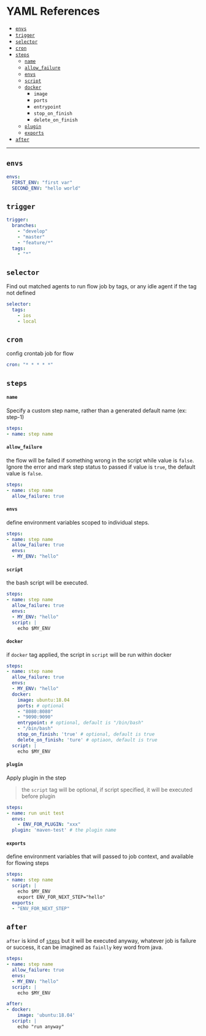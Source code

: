 # YAML References

* [`envs`](##`envs`)
* [`trigger`](##`trigger`)
* [`selector`](##`selector`)
* [`cron`](##`cron`)
* [`steps`](##`steps`)
  * [`name`](####`name`)
  * [`allow_failure`](####`allow_failure`)
  * [`envs`](####`envs`)
  * [`script`](####`script`)
  * [`docker`](####`docker`)
    * `image`
    * `ports`
    * `entrypoint`
    * `stop_on_finish`
    * `delete_on_finish`
  * [`plugin`](####`plugin`)
  * [`exports`](####`exports`)
* [`after`](##`after`)

-----------


## `envs`

```yaml
envs:
  FIRST_ENV: "first var"
  SECOND_ENV: "hello world"
```

## `trigger`
  

```yaml
trigger:
  branches:
    - "develop"
    - "master"
    - "feature/*"
  tags:
    - "*"
```

## `selector`

Find out matched agents to run flow job by tags, or any idle agent if the tag not defined

```yaml
selector:
  tags:
    - ios
    - local
```

## `cron`

config crontab job for flow

```yaml
cron: "* * * * *"
```

## `steps`

#### `name`

Specify a custom step name, rather than a generated default name (ex: step-1)

```yml
steps:
- name: step name
```

#### `allow_failure`

the flow will be failed if something wrong in the script while value is `false`. Ignore the error and mark step status to passed if value is `true`, the default value is `false`.

```yml
steps:
- name: step name
  allow_failure: true
```

#### `envs`

define environment variables scoped to individual steps.

```yml
steps:
- name: step name
  allow_failure: true
  envs:
  - MY_ENV: "hello"
```

#### `script`

the bash script will be executed.

```yml
steps:
- name: step name
  allow_failure: true
  envs:
  - MY_ENV: "hello"
  script: |
    echo $MY_ENV
```

#### `docker`

if `docker` tag applied, the script in `script` will be run within docker

```yml
steps:
- name: step name
  allow_failure: true
  envs:
  - MY_ENV: "hello"
  docker:
    image: ubuntu:18.04
    ports: # optional
    - "8080:8080"
    - "9090:9090"
    entrypoint: # optional, default is "/bin/bash"
    - "/bin/bash"
    stop_on_finish: 'true' # optional, default is true
    delete_on_finish: 'ture' # optiaon, default is true
  script: |
    echo $MY_ENV
```

#### `plugin`

Apply plugin in the step

> the `script` tag will be optional, if script specified, it will be executed before plugin

```yml
steps:
- name: run unit test
  envs:
    - ENV_FOR_PLUGIN: "xxx"
  plugin: 'maven-test' # the plugin name
```

#### `exports`

define environment variables that will passed to job context, and available for flowing steps

```yml
steps:
- name: step name
  script: |
    echo $MY_ENV
    export ENV_FOR_NEXT_STEP="hello"
  exports:
  - "ENV_FOR_NEXT_STEP"
```
## `after`

`after` is kind of [`steps`](##`steps`) but it will be executed anyway, whatever job is failure or success, it can be imagined as `fainlly` key word from java.

```yml
steps:
- name: step name
  allow_failure: true
  envs:
  - MY_ENV: "hello"
  script: |
    echo $MY_ENV

after:
- docker:
    image: 'ubuntu:18.04'
  script: |
    echo "run anyway"
```